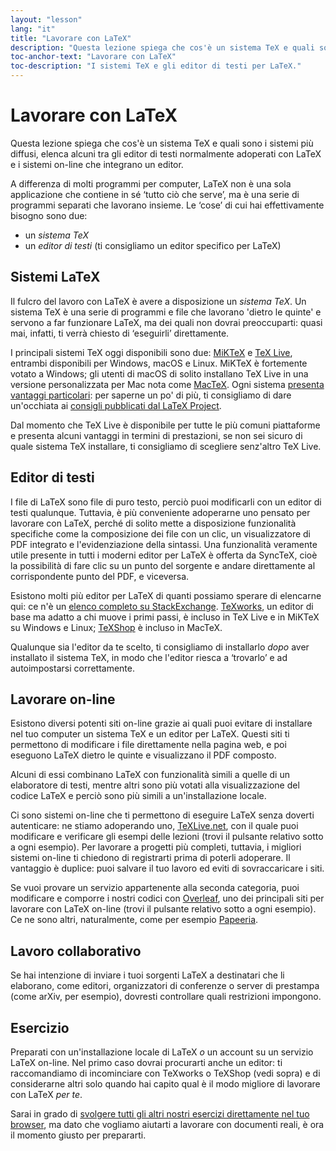 ```yaml
---
layout: "lesson"
lang: "it"
title: "Lavorare con LaTeX"
description: "Questa lezione spiega che cos'è un sistema TeX e quali sono i sistemi più diffusi, elenca alcuni tra gli editor di testi normalmente adoperati con LaTeX e i sistemi on-line che integrano un editor."
toc-anchor-text: "Lavorare con LaTeX"
toc-description: "I sistemi TeX e gli editor di testi per LaTeX."
---
```


# Lavorare con LaTeX

<span
  class="summary">Questa lezione spiega che cos'è 
  un sistema TeX e quali sono i sistemi più diffusi, 
  elenca alcuni tra gli editor di testi normalmente 
  adoperati con LaTeX e i sistemi on-line che integrano 
  un editor.</span>

A differenza di molti programmi per computer, LaTeX non 
è una sola applicazione che contiene in sé ‘tutto ciò che
serve’, ma è una serie di programmi separati
che lavorano insieme.
Le ‘cose’ di cui hai effettivamente bisogno sono due:

- un _sistema TeX_
- un _editor di testi_ (ti consigliamo un editor specifico per LaTeX)

## Sistemi LaTeX

Il fulcro del lavoro con LaTeX è avere a disposizione 
un _sistema TeX_. 
Un sistema TeX è una serie di programmi e file che 
lavorano 'dietro le quinte' e servono a far 
funzionare LaTeX, ma dei quali non dovrai preoccuparti:
quasi mai, infatti, ti verrà chiesto di 
‘eseguirli’ direttamente.

I principali sistemi TeX oggi disponibili 
sono due: [MiKTeX](https://miktex.org/) 
e [TeX Live](https://tug.org/texlive), 
entrambi disponibili per Windows, macOS e Linux.
MiKTeX è fortemente votato a Windows;
gli utenti di macOS di solito installano TeX Live
in una versione personalizzata per Mac nota come
[MacTeX](http://www.tug.org/mactex/).
Ogni sistema 
[presenta vantaggi particolari](https://tex.stackexchange.com/questions/20036): 
per saperne un po' di più, ti consigliamo
di dare un'occhiata ai [consigli pubblicati dal LaTeX
Project](https://www.latex-project.org/get/).

Dal momento che TeX Live è disponibile per tutte le 
più comuni piattaforme e presenta alcuni vantaggi 
in termini di prestazioni, se non sei sicuro di quale 
sistema TeX installare, ti consigliamo di scegliere
senz'altro TeX Live.

## Editor di testi

I file di LaTeX sono file di puro testo, perciò 
puoi modificarli con un editor di testi qualunque.
Tuttavia, è più conveniente adoperarne uno pensato 
per lavorare con LaTeX, perché di solito mette a
disposizione funzionalità specifiche come la 
composizione dei file con un clic, un visualizzatore 
di PDF integrato e l'evidenziazione della sintassi.
Una funzionalità veramente utile presente in tutti 
i moderni editor per LaTeX è offerta da SyncTeX, 
cioè la possibilità di fare clic su un punto del 
sorgente e andare direttamente al corrispondente 
punto del PDF, e viceversa.

Esistono molti più editor per LaTeX di quanti possiamo 
sperare di elencarne qui: ce n'è un 
[elenco completo su 
StackExchange](https://tex.stackexchange.com/questions/339/latex-editors-ides).
[TeXworks](https://tug.org/texworks), un editor
di base ma adatto a chi muove i primi passi, 
è incluso in TeX Live e in MiKTeX su Windows 
e Linux; [TeXShop](https://pages.uoregon.edu/koch/texshop/)
è incluso in MacTeX.

<p 
  class="hint">Qualunque sia l'editor da te scelto, 
  ti consigliamo di installarlo <i>dopo</i> 
  aver installato il sistema TeX, 
  in modo che l'editor riesca a ‘trovarlo’ e ad 
  autoimpostarsi correttamente.</p>

## Lavorare on-line

Esistono diversi potenti siti on-line grazie 
ai quali puoi evitare di installare nel tuo
computer un sistema TeX e un editor per LaTeX.
Questi siti ti permettono di modificare i file 
direttamente nella pagina web, e poi eseguono 
LaTeX dietro le quinte e visualizzano il PDF 
composto.

Alcuni di essi combinano LaTeX con funzionalità 
simili a quelle di un elaboratore di testi, 
mentre altri sono più votati 
alla visualizzazione del codice LaTeX e perciò 
sono più simili a un'installazione locale.

Ci sono sistemi on-line che ti permettono di eseguire 
LaTeX senza doverti autenticare: ne stiamo adoperando uno,
[TeXLive.net](https://texlive.net), con il quale puoi
modificare e verificare gli esempi delle lezioni
(trovi il pulsante relativo sotto a ogni esempio). 
Per lavorare a progetti più completi, tuttavia, 
i migliori sistemi on-line ti chiedono di registrarti 
prima di poterli adoperare.
Il vantaggio è duplice: puoi salvare il tuo lavoro ed 
eviti di sovraccaricare i siti.

Se vuoi provare un servizio appartenente alla seconda
categoria, puoi modificare e comporre i nostri codici
con [Overleaf](https://www.overleaf.com), uno dei
principali siti per lavorare con LaTeX on-line
(trovi il pulsante relativo sotto a ogni esempio). 
Ce ne sono altri, naturalmente, come per esempio
[Papeeria](https://papeeria.com/).

## Lavoro collaborativo

Se hai intenzione di inviare i tuoi sorgenti 
LaTeX a destinatari che li elaborano, come editori, 
organizzatori di conferenze o server di prestampa 
(come arXiv, per esempio), dovresti controllare 
quali restrizioni impongono.

## Esercizio

Preparati con un'installazione locale di LaTeX 
_o_ un account su un servizio LaTeX on-line. 
Nel primo caso dovrai procurarti anche un editor: 
ti raccomandiamo di incominciare con TeXworks 
o TeXShop (vedi sopra) e di considerarne altri 
solo quando hai capito qual è il modo migliore 
di lavorare con LaTeX _per te_.

Sarai in grado di [svolgere tutti gli altri 
nostri esercizi direttamente nel tuo browser](help.md), 
ma dato che vogliamo aiutarti a lavorare 
con documenti reali, è ora il momento giusto 
per prepararti.
